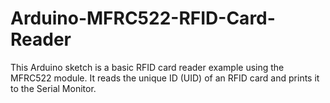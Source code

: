 # Arduino-MFRC522-RFID-Card-Reader
This Arduino sketch is a basic RFID card reader example using the MFRC522 module. It reads the unique ID (UID) of an RFID card and prints it to the Serial Monitor.
